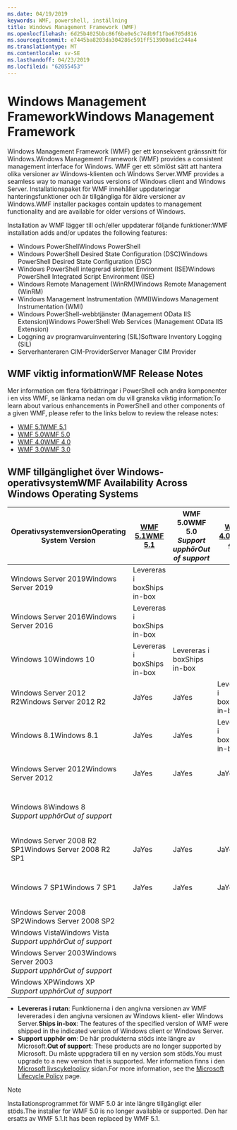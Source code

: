 ```yaml
---
ms.date: 04/19/2019
keywords: WMF, powershell, inställning
title: Windows Management Framework (WMF)
ms.openlocfilehash: 6d25b4025bbc86f6be0e5c74db9f1fbe6705d816
ms.sourcegitcommit: e7445ba8203da304286c591ff513900ad1c244a4
ms.translationtype: MT
ms.contentlocale: sv-SE
ms.lasthandoff: 04/23/2019
ms.locfileid: "62055453"
---
```

# <a name="windows-management-framework"></a><span data-ttu-id="f279c-103">Windows Management Framework</span><span class="sxs-lookup"><span data-stu-id="f279c-103">Windows Management Framework</span></span>

<span data-ttu-id="f279c-104">Windows Management Framework (WMF) ger ett konsekvent gränssnitt för Windows.</span><span class="sxs-lookup"><span data-stu-id="f279c-104">Windows Management Framework (WMF) provides a consistent management interface for Windows.</span></span> <span data-ttu-id="f279c-105">WMF ger ett sömlöst sätt att hantera olika versioner av Windows-klienten och Windows Server.</span><span class="sxs-lookup"><span data-stu-id="f279c-105">WMF provides a seamless way to manage various versions of Windows client and Windows Server.</span></span> <span data-ttu-id="f279c-106">Installationspaket för WMF innehåller uppdateringar hanteringsfunktioner och är tillgängliga för äldre versioner av Windows.</span><span class="sxs-lookup"><span data-stu-id="f279c-106">WMF installer packages contain updates to management functionality and are available for older versions of Windows.</span></span>

<span data-ttu-id="f279c-107">Installation av WMF lägger till och/eller uppdaterar följande funktioner:</span><span class="sxs-lookup"><span data-stu-id="f279c-107">WMF installation adds and/or updates the following features:</span></span>

- <span data-ttu-id="f279c-108">Windows PowerShell</span><span class="sxs-lookup"><span data-stu-id="f279c-108">Windows PowerShell</span></span>
- <span data-ttu-id="f279c-109">Windows PowerShell Desired State Configuration (DSC)</span><span class="sxs-lookup"><span data-stu-id="f279c-109">Windows PowerShell Desired State Configuration (DSC)</span></span>
- <span data-ttu-id="f279c-110">Windows PowerShell integrerad skriptet Environment (ISE)</span><span class="sxs-lookup"><span data-stu-id="f279c-110">Windows PowerShell Integrated Script Environment (ISE)</span></span>
- <span data-ttu-id="f279c-111">Windows Remote Management (WinRM)</span><span class="sxs-lookup"><span data-stu-id="f279c-111">Windows Remote Management (WinRM)</span></span>
- <span data-ttu-id="f279c-112">Windows Management Instrumentation (WMI)</span><span class="sxs-lookup"><span data-stu-id="f279c-112">Windows Management Instrumentation (WMI)</span></span>
- <span data-ttu-id="f279c-113">Windows PowerShell-webbtjänster (Management OData IIS Extension)</span><span class="sxs-lookup"><span data-stu-id="f279c-113">Windows PowerShell Web Services (Management OData IIS Extension)</span></span>
- <span data-ttu-id="f279c-114">Loggning av programvaruinventering (SIL)</span><span class="sxs-lookup"><span data-stu-id="f279c-114">Software Inventory Logging (SIL)</span></span>
- <span data-ttu-id="f279c-115">Serverhanteraren CIM-Provider</span><span class="sxs-lookup"><span data-stu-id="f279c-115">Server Manager CIM Provider</span></span>

## <a name="wmf-release-notes"></a><span data-ttu-id="f279c-116">WMF viktig information</span><span class="sxs-lookup"><span data-stu-id="f279c-116">WMF Release Notes</span></span>

<span data-ttu-id="f279c-117">Mer information om flera förbättringar i PowerShell och andra komponenter i en viss WMF, se länkarna nedan om du vill granska viktig information:</span><span class="sxs-lookup"><span data-stu-id="f279c-117">To learn about various enhancements in PowerShell and other components of a given WMF, please refer to the links below to review the release notes:</span></span>

- [<span data-ttu-id="f279c-118">WMF 5.1</span><span class="sxs-lookup"><span data-stu-id="f279c-118">WMF 5.1</span></span>](5.1/release-notes.md)
- [<span data-ttu-id="f279c-119">WMF 5.0</span><span class="sxs-lookup"><span data-stu-id="f279c-119">WMF 5.0</span></span>](5.0/releasenotes.md)
- [<span data-ttu-id="f279c-120">WMF 4.0</span><span class="sxs-lookup"><span data-stu-id="f279c-120">WMF 4.0</span></span>](https://download.microsoft.com/download/3/D/6/3D61D262-8549-4769-A660-230B67E15B25/Windows%20Management%20Framework%204%200%20Release%20Notes.docx)
- [<span data-ttu-id="f279c-121">WMF 3.0</span><span class="sxs-lookup"><span data-stu-id="f279c-121">WMF 3.0</span></span>](https://download.microsoft.com/download/E/7/6/E76850B8-DA6E-4FF5-8CCE-A24FC513FD16/WMF%203%20Release%20Notes.docx)

## <a name="wmf-availability-across-windows-operating-systems"></a><span data-ttu-id="f279c-122">WMF tillgänglighet över Windows-operativsystem</span><span class="sxs-lookup"><span data-stu-id="f279c-122">WMF Availability Across Windows Operating Systems</span></span>

|        <span data-ttu-id="f279c-123">Operativsystemversion</span><span class="sxs-lookup"><span data-stu-id="f279c-123">Operating System Version</span></span>         | <span data-ttu-id="f279c-124">[WMF 5.1][]</span><span class="sxs-lookup"><span data-stu-id="f279c-124">[WMF 5.1][]</span></span>  | <span data-ttu-id="f279c-125">WMF 5.0</span><span class="sxs-lookup"><span data-stu-id="f279c-125">WMF 5.0</span></span><br><span data-ttu-id="f279c-126">*Support upphör*</span><span class="sxs-lookup"><span data-stu-id="f279c-126">*Out of support*</span></span> | <span data-ttu-id="f279c-127">[WMF 4.0][]</span><span class="sxs-lookup"><span data-stu-id="f279c-127">[WMF 4.0][]</span></span>  | <span data-ttu-id="f279c-128">[WMF 3.0][]</span><span class="sxs-lookup"><span data-stu-id="f279c-128">[WMF 3.0][]</span></span>  | <span data-ttu-id="f279c-129">[WMF 2.0][]</span><span class="sxs-lookup"><span data-stu-id="f279c-129">[WMF 2.0][]</span></span>  |
| --------------------------------------- | ------------ | --------------------------- | ------------ | ------------ | ------------ |
| <span data-ttu-id="f279c-130">Windows Server 2019</span><span class="sxs-lookup"><span data-stu-id="f279c-130">Windows Server 2019</span></span>                     | <span data-ttu-id="f279c-131">Levereras i box</span><span class="sxs-lookup"><span data-stu-id="f279c-131">Ships in-box</span></span> |                             |              |              |              |
| <span data-ttu-id="f279c-132">Windows Server 2016</span><span class="sxs-lookup"><span data-stu-id="f279c-132">Windows Server 2016</span></span>                     | <span data-ttu-id="f279c-133">Levereras i box</span><span class="sxs-lookup"><span data-stu-id="f279c-133">Ships in-box</span></span> |                             |              |              |              |
| <span data-ttu-id="f279c-134">Windows 10</span><span class="sxs-lookup"><span data-stu-id="f279c-134">Windows 10</span></span>                              | <span data-ttu-id="f279c-135">Levereras i box</span><span class="sxs-lookup"><span data-stu-id="f279c-135">Ships in-box</span></span> | <span data-ttu-id="f279c-136">Levereras i box</span><span class="sxs-lookup"><span data-stu-id="f279c-136">Ships in-box</span></span>                |              |              |              |
| <span data-ttu-id="f279c-137">Windows Server 2012 R2</span><span class="sxs-lookup"><span data-stu-id="f279c-137">Windows Server 2012 R2</span></span>                  | <span data-ttu-id="f279c-138">Ja</span><span class="sxs-lookup"><span data-stu-id="f279c-138">Yes</span></span>          | <span data-ttu-id="f279c-139">Ja</span><span class="sxs-lookup"><span data-stu-id="f279c-139">Yes</span></span>                         | <span data-ttu-id="f279c-140">Levereras i box</span><span class="sxs-lookup"><span data-stu-id="f279c-140">Ships in-box</span></span> |              |              |
| <span data-ttu-id="f279c-141">Windows 8.1</span><span class="sxs-lookup"><span data-stu-id="f279c-141">Windows 8.1</span></span>                             | <span data-ttu-id="f279c-142">Ja</span><span class="sxs-lookup"><span data-stu-id="f279c-142">Yes</span></span>          | <span data-ttu-id="f279c-143">Ja</span><span class="sxs-lookup"><span data-stu-id="f279c-143">Yes</span></span>                         | <span data-ttu-id="f279c-144">Levereras i box</span><span class="sxs-lookup"><span data-stu-id="f279c-144">Ships in-box</span></span> |              |              |
| <span data-ttu-id="f279c-145">Windows Server 2012</span><span class="sxs-lookup"><span data-stu-id="f279c-145">Windows Server 2012</span></span>                     | <span data-ttu-id="f279c-146">Ja</span><span class="sxs-lookup"><span data-stu-id="f279c-146">Yes</span></span>          | <span data-ttu-id="f279c-147">Ja</span><span class="sxs-lookup"><span data-stu-id="f279c-147">Yes</span></span>                         | <span data-ttu-id="f279c-148">Ja</span><span class="sxs-lookup"><span data-stu-id="f279c-148">Yes</span></span>          | <span data-ttu-id="f279c-149">Levereras i box</span><span class="sxs-lookup"><span data-stu-id="f279c-149">Ships in-box</span></span> |              |
| <span data-ttu-id="f279c-150">Windows 8</span><span class="sxs-lookup"><span data-stu-id="f279c-150">Windows 8</span></span><br><span data-ttu-id="f279c-151">*Support upphör*</span><span class="sxs-lookup"><span data-stu-id="f279c-151">*Out of support*</span></span>           |              |                             |              | <span data-ttu-id="f279c-152">Levereras i box</span><span class="sxs-lookup"><span data-stu-id="f279c-152">Ships in-box</span></span> |              |
| <span data-ttu-id="f279c-153">Windows Server 2008 R2 SP1</span><span class="sxs-lookup"><span data-stu-id="f279c-153">Windows Server 2008 R2 SP1</span></span>              | <span data-ttu-id="f279c-154">Ja</span><span class="sxs-lookup"><span data-stu-id="f279c-154">Yes</span></span>          | <span data-ttu-id="f279c-155">Ja</span><span class="sxs-lookup"><span data-stu-id="f279c-155">Yes</span></span>                         | <span data-ttu-id="f279c-156">Ja</span><span class="sxs-lookup"><span data-stu-id="f279c-156">Yes</span></span>          | <span data-ttu-id="f279c-157">Ja</span><span class="sxs-lookup"><span data-stu-id="f279c-157">Yes</span></span>          | <span data-ttu-id="f279c-158">Levereras i box</span><span class="sxs-lookup"><span data-stu-id="f279c-158">Ships in-box</span></span> |
| <span data-ttu-id="f279c-159">Windows 7 SP1</span><span class="sxs-lookup"><span data-stu-id="f279c-159">Windows 7 SP1</span></span>                           | <span data-ttu-id="f279c-160">Ja</span><span class="sxs-lookup"><span data-stu-id="f279c-160">Yes</span></span>          | <span data-ttu-id="f279c-161">Ja</span><span class="sxs-lookup"><span data-stu-id="f279c-161">Yes</span></span>                         | <span data-ttu-id="f279c-162">Ja</span><span class="sxs-lookup"><span data-stu-id="f279c-162">Yes</span></span>          | <span data-ttu-id="f279c-163">Ja</span><span class="sxs-lookup"><span data-stu-id="f279c-163">Yes</span></span>          | <span data-ttu-id="f279c-164">Levereras i box</span><span class="sxs-lookup"><span data-stu-id="f279c-164">Ships in-box</span></span> |
| <span data-ttu-id="f279c-165">Windows Server 2008 SP2</span><span class="sxs-lookup"><span data-stu-id="f279c-165">Windows Server 2008 SP2</span></span>                 |              |                             |              | <span data-ttu-id="f279c-166">Ja</span><span class="sxs-lookup"><span data-stu-id="f279c-166">Yes</span></span>          | <span data-ttu-id="f279c-167">Ja</span><span class="sxs-lookup"><span data-stu-id="f279c-167">Yes</span></span>          |
| <span data-ttu-id="f279c-168">Windows Vista</span><span class="sxs-lookup"><span data-stu-id="f279c-168">Windows Vista</span></span><br><span data-ttu-id="f279c-169">*Support upphör*</span><span class="sxs-lookup"><span data-stu-id="f279c-169">*Out of support*</span></span>       |              |                             |              |              | <span data-ttu-id="f279c-170">Ja</span><span class="sxs-lookup"><span data-stu-id="f279c-170">Yes</span></span>          |
| <span data-ttu-id="f279c-171">Windows Server 2003</span><span class="sxs-lookup"><span data-stu-id="f279c-171">Windows Server 2003</span></span><br><span data-ttu-id="f279c-172">*Support upphör*</span><span class="sxs-lookup"><span data-stu-id="f279c-172">*Out of support*</span></span> |              |                             |              |              | <span data-ttu-id="f279c-173">Ja</span><span class="sxs-lookup"><span data-stu-id="f279c-173">Yes</span></span>          |
| <span data-ttu-id="f279c-174">Windows XP</span><span class="sxs-lookup"><span data-stu-id="f279c-174">Windows XP</span></span><br><span data-ttu-id="f279c-175">*Support upphör*</span><span class="sxs-lookup"><span data-stu-id="f279c-175">*Out of support*</span></span>          |              |                             |              | <span data-ttu-id="f279c-176">Ja</span><span class="sxs-lookup"><span data-stu-id="f279c-176">Yes</span></span>          | <span data-ttu-id="f279c-177">Ja</span><span class="sxs-lookup"><span data-stu-id="f279c-177">Yes</span></span>          |

- <span data-ttu-id="f279c-178">**Levereras i rutan**: Funktionerna i den angivna versionen av WMF levererades i den angivna versionen av Windows klient- eller Windows Server.</span><span class="sxs-lookup"><span data-stu-id="f279c-178">**Ships in-box**: The features of the specified version of WMF were shipped in the indicated version of Windows client or Windows Server.</span></span>
- <span data-ttu-id="f279c-179">**Support upphör om**: De här produkterna stöds inte längre av Microsoft.</span><span class="sxs-lookup"><span data-stu-id="f279c-179">**Out of support**: These products are no longer supported by Microsoft.</span></span> <span data-ttu-id="f279c-180">Du måste uppgradera till en ny version som stöds.</span><span class="sxs-lookup"><span data-stu-id="f279c-180">You must upgrade to a new version that is supported.</span></span> <span data-ttu-id="f279c-181">Mer information finns i den [Microsoft livscykelpolicy][] sidan.</span><span class="sxs-lookup"><span data-stu-id="f279c-181">For more information, see the [Microsoft Lifecycle Policy][] page.</span></span>

> [!NOTE]
> <span data-ttu-id="f279c-182">Installationsprogrammet för WMF 5.0 är inte längre tillgängligt eller stöds.</span><span class="sxs-lookup"><span data-stu-id="f279c-182">The installer for WMF 5.0 is no longer available or supported.</span></span> <span data-ttu-id="f279c-183">Den har ersatts av WMF 5.1.</span><span class="sxs-lookup"><span data-stu-id="f279c-183">It has been replaced by WMF 5.1.</span></span>

[Microsoft livscykelpolicy]: https://support.microsoft.com/lifecycle
[Microsoft Lifecycle Policy]: https://support.microsoft.com/lifecycle
[WMF 5.1]: https://aka.ms/wmf51download
[WMF 4.0]: https://aka.ms/wmf4download
[WMF 3.0]: https://aka.ms/wmf3download
[WMF 2.0]: https://aka.ms/wmf2download
